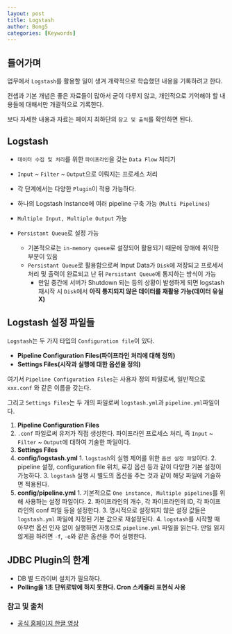 ```yaml
---
layout: post
title: Logstash
author: Bong5
categories: [Keywords]
---
```


## 들어가며

업무에서 `Logstash`를 활용할 일이 생겨 개략적으로 학습했던 내용을 기록하려고 한다.

컨셉과 기본 개념은 좋은 자료들이 많아서 굳이 다루지 않고, 개인적으로 기억해야 할 내용들에 대해서만 개괄적으로 기록한다.

보다 자세한 내용과 자료는 페이지 최하단의 `참고 및 출처`를 확인하면 된다.

## Logstash

- `데이터 수집 및 처리`를 위한 `파이프라인`을 갖는 `Data Flow` 처리기

- `Input` ~ `Filter` ~ `Output`으로 이뤄지는 프로세스 처리

- 각 단계에서는 다양한 `Plugin`이 적용 가능하다.

- 하나의 Logstash Instance에 여러 pipeline 구축 가능 (`Multi Pipelines`)

- `Multiple Input, Multiple Output` 가능

- `Persistant Queue`로 설정 가능
  - 기본적으로는 `in-memory queue`로 설정되어 활용되기 때문에 장애에 취약한 부분이 있음
  - `Persistant Queue`로 활용함으로써 Input Data가 `Disk`에 저장되고 프로세서 처리 및 출력이 완료되고 난 뒤 `Persistant Queue`에 통지하는 방식이 가능
    - 만일 중간에 서버가 Shutdown 되는 등의 상황이 발생하게 되면 logstash 재시작 시 `Disk`에서 **아직 통지되지 않은 데이터를 재활용 가능(데이터 유실 X)**


## Logstash 설정 파일들

`Logstash`는 두 가지 타입의 `Configuration file`이 있다.

- **Pipeline Configuration Files(파이프라인 처리에 대해 정의)**
- **Settings Files(시작과 실행에 대한 옵션을 정의)**

여기서 `Pipeline Configuration Files`는 사용자 정의 파일로써, 일반적으로 `xxx.conf` 와 같은 이름을 갖는다.

그리고 `Settings Files`는 두 개의 파일로써 `logstash.yml`과 `pipeline.yml`파일이다.

1. **Pipeline Configuration Files**
  1. `.conf` 파일로써 유저가 직접 생성한다. 파이프라인 프로세스 처리, 즉 `Input` ~ `Filter` ~ `Output`에 대하여 기술한 파일이다.
2. **Settings Files**
  1. **config/logstash.yml**
    1. `logstash`의 실행 제어를 위한 `옵션 설정 파일`이다.
    2. pipeline 설정, configuration file 위치, 로깅 옵션 등과 같이 다양한 기본 설정이 가능하다.
    3. `logstash` 실행 시 별도의 옵션을 주는 것과 같이 해당 파일에 기술하면 적용된다.
  2. **config/pipeline.yml**
    1. 기본적으로 `One instance, Multiple pipelines`를 위해 사용하는 설정 파일이다.
    2. 파이프라인의 개수, 각 파이프라인의 ID, 각 파이프 라인의 conf 파일 등을 설정한다.
    3. 명시적으로 설정되지 않은 설정 값들은 `logstash.yml` 파일에 지정된 기본 값으로 재설정된다.
    4. `logstash`를 시작할 때 아무런 옵션 인자 없이 실행하면 자동으로 `pipeline.yml` 파일을 읽는다. 만일 읽지 않게끔 하려면 `-f`, `-e`와 같은 옵션을 주어 실행한다.


## JDBC Plugin의 한계

- DB 별 드라이버 설치가 필요하다.
- **Polling을 1초 단위로밖에 하지 못한다. Cron 스케쥴러 표현식 사용**


### 참고 및 출처

- [공식 홈페이지 한글 영상](https://www.elastic.co/kr/webinars/getting-started-logstash)
